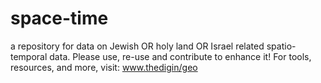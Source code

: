 # space-time
a repository for data on Jewish OR holy land OR Israel related spatio-temporal data.
Please use, re-use and contribute to enhance it!
For tools, resources, and more, visit: www.thedigin/geo 
